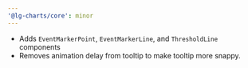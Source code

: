 ```yaml
---
'@lg-charts/core': minor
---
```


- Adds `EventMarkerPoint`, `EventMarkerLine`, and `ThresholdLine` components
- Removes animation delay from tooltip to make tooltip more snappy.
